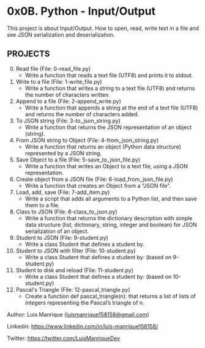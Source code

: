 # 0x0B. Python - Input/Output
This project is about Input/Output. How to open, read, write text in a file and see JSON serialization and deserialization.

## PROJECTS

0. Read file (File: 0-read_file.py)
	- Write a function that reads a text file (UTF8) and prints it to stdout.
1. Write to a file (File: 1-write_file.py)
	- Write a function that writes a string to a text file (UTF8) and returns the number of characters written.
2. Append to a file (File: 2-append_write.py)
	- Write a function that appends a string at the end of a text file (UTF8) and returns the number of characters added.
3. To JSON string (File: 3-to_json_string.py)
	- Write a function that returns the JSON representation of an object (string).
4. From JSON string to Object (File: 4-from_json_string.py)
	- Write a function that returns an object (Python data structure) represented by a JSON string.
5. Save Object to a file (File: 5-save_to_json_file.py)
	- Write a function that writes an Object to a text file, using a JSON representation.
6. Create object from a JSON file (File: 6-load_from_json_file.py)
	- Write a function that creates an Object from a “JSON file”.
7. Load, add, save (File: 7-add_item.py)
	- Write a script that adds all arguments to a Python list, and then save them to a file.
8. Class to JSON (File: 8-class_to_json.py)
	- Write a function that returns the dictionary description with simple data structure (list, dictionary, string, integer and boolean) for JSON serialization of an object.
9. Student to JSON (File: 9-student.py)
	- Write a class Student that defines a student by.
10. Student to JSON with filter (File: 10-student.py)
	- Write a class Student that defines a student by: (based on 9-student.py)
11. Student to disk and reload (File: 11-student.py)
	- Write a class Student that defines a student by: (based on 10-student.py)
12. Pascal's Triangle (File: 12-pascal_triangle.py)
	- Create a function def pascal_triangle(n): that returns a list of lists of integers representing the Pascal’s triangle of n.


Author: Luis Manrique (luismanrique158158@gmail.com)

Linkedin: https://www.linkedin.com/in/luis-manrique158158/

Twitter: https://twitter.com/LuisManriqueDev
